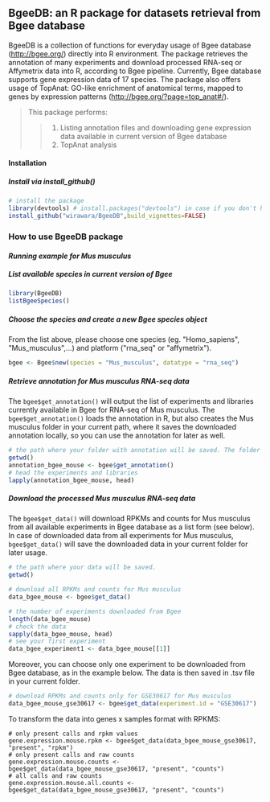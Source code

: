 **BgeeDB: an R package for datasets retrieval from Bgee database**
------------------------------------------------------------------

BgeeDB is a collection of functions for everyday usage of Bgee database (<http://bgee.org/>) directly into R environment. 
The package retrieves the annotation of many experiments and download processed RNA-seq or Affymetrix data into R, according to Bgee pipeline. Currently, Bgee database supports gene expression data of 17 species.
The package also offers usage of TopAnat: GO-like enrichment of anatomical terms, mapped to genes by expression patterns (<http://bgee.org/?page=top_anat#/>).

> This package performs: 
>
> > 1. Listing annotation files and downloading gene expression data available in current version of Bgee database
> > 2. TopAnat analysis

#### **Installation**

##### Install via install\_github()

``` r
# install the package
library(devtools) # install.packages("devtools") in case if you don't have devtools installed
install_github("wirawara/BgeeDB",build_vignettes=FALSE)
```

### **How to use BgeeDB package**

#### *Running example for Mus musculus*

##### List available species in current version of Bgee

``` r
library(BgeeDB)
listBgeeSpecies()
```

##### Choose the species and create a new Bgee species object

From the list above, please choose one species (eg. "Homo\_sapiens", "Mus\_musculus",...) and platform ("rna\_seq" or "affymetrix").

``` r
bgee <- Bgee$new(species = "Mus_musculus", datatype = "rna_seq")
```

##### Retrieve annotation for Mus musculus RNA-seq data

The ```bgee$get_annotation()``` will output the list of experiments and libraries currently available in Bgee for RNA-seq of Mus musculus. The ```bgee$get_annotation()``` loads the annotation in R, but also creates the Mus musculus folder in your current path, where it saves the downloaded annotation locally, so you can use the annotation for later as well.

``` r
# the path where your folder with annotation will be saved. The folder is named after your chosen species.
getwd()
annotation_bgee_mouse <- bgee$get_annotation()
# head the experiments and libraries
lapply(annotation_bgee_mouse, head)
```

##### Download the processed Mus musculus RNA-seq data

The ```bgee$get_data()``` will download RPKMs and counts for Mus musculus from all available experiments in Bgee database as a list form (see below). In case of downloaded data from all experiments for Mus musculus, ```bgee$get_data()``` will save the downloaded data in your current folder for later usage. 

``` r
# the path where your data will be saved. 
getwd()

# download all RPKMs and counts for Mus musculus
data_bgee_mouse <- bgee$get_data()

# the number of experiments downloaded from Bgee
length(data_bgee_mouse)
# check the data
sapply(data_bgee_mouse, head)
# see your first experiment
data_bgee_experiment1 <- data_bgee_mouse[[1]]
```

Moreover, you can choose only one experiment to be downloaded from Bgee database, as in the example below. The data is then saved in .tsv file in your current folder.

``` r
# download RPKMs and counts only for GSE30617 for Mus musculus
data_bgee_mouse_gse30617 <- bgee$get_data(experiment.id = "GSE30617")
```

To transform the data into genes x samples format with RPKMS:

```{r}
# only present calls and rpkm values
gene.expression.mouse.rpkm <- bgee$get_data(data_bgee_mouse_gse30617, "present", "rpkm")
# only present calls and raw counts
gene.expression.mouse.counts <- bgee$get_data(data_bgee_mouse_gse30617, "present", "counts")
# all calls and raw counts
gene.expression.mouse.all.counts <- bgee$get_data(data_bgee_mouse_gse30617, "present", "counts")
```


